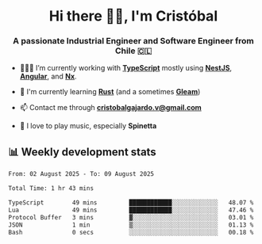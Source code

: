<h1 align="center">Hi there ✌🏻, I'm Cristóbal</h1>
<h3 align="center">A passionate Industrial Engineer and Software Engineer from Chile 🇨🇱</h3>

- 🧑🏻‍💻 I’m currently working with **[TypeScript](https://www.typescriptlang.org)** mostly using **[NestJS](https://nestjs.com)**, **[Angular](https://angular.io)**, and **[Nx](https://nx.dev)**.

- 🌱 I'm currently learning **[Rust](https://www.rust-lang.org)** (and a sometimes **[Gleam](https://gleam.run/)**)

- 📫 Contact me through **cristobalgajardo.v@gmail.com**

- 🎸 I love to play music, especially **Spinetta**

## 📊 Weekly development stats

<!--START_SECTION:waka-->

```txt
From: 02 August 2025 - To: 09 August 2025

Total Time: 1 hr 43 mins

TypeScript        49 mins         ████████████░░░░░░░░░░░░░   48.07 %
Lua               49 mins         ████████████░░░░░░░░░░░░░   47.46 %
Protocol Buffer   3 mins          ▓░░░░░░░░░░░░░░░░░░░░░░░░   03.01 %
JSON              1 min           ▒░░░░░░░░░░░░░░░░░░░░░░░░   01.13 %
Bash              0 secs          ░░░░░░░░░░░░░░░░░░░░░░░░░   00.18 %
```

<!--END_SECTION:waka-->

